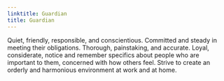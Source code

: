 ```yaml
---
linktitle: Guardian
title: Guardian
---
```


Quiet, friendly, responsible, and conscientious. Committed and steady in meeting their obligations. Thorough, painstaking, and accurate. Loyal, considerate, notice and remember specifics about people who are important to them, concerned with how others feel. Strive to create an orderly and harmonious environment at work and at home.

